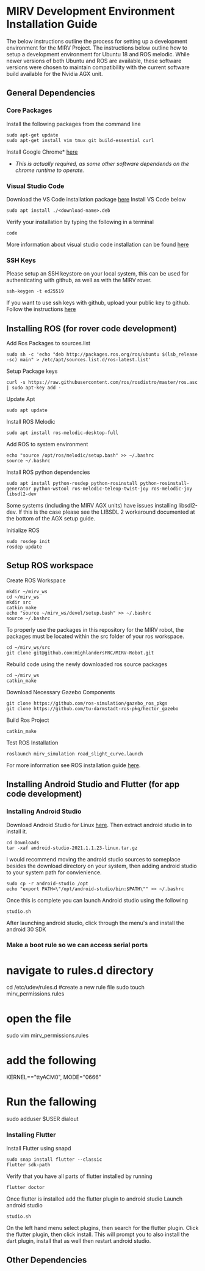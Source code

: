 # MIRV Development Environment Installation Guide

The below instructions outline the process for setting up a development environment for the MIRV Project. The instructions below outline how to setup a development environment for Ubuntu 18 and ROS melodic. While newer versions of both Ubuntu and ROS are available, these software versions were chosen to maintain compatibility with the current software build available for the Nvidia AGX unit. 

## General Dependencies 
### Core Packages
Install the following packages from the command line
```
sudo apt-get update
sudo apt-get install vim tmux git build-essential curl
```

Install Google Chrome* [here](https://www.google.com/chrome/)

* *This is actually required, as some other software dependends on the chrome runtime to operate.*
### Visual Studio Code
Download the VS Code installation package [here](https://code.visualstudio.com/download)
Install VS Code below
```
sudo apt install ./<download-name>.deb
```
Verify your installation by typing the following in a terminal
```
code
```

More information about visual studio code installation can be found [here](https://code.visualstudio.com/docs/setup/linux)

### SSH Keys
Please setup an SSH keystore on your local system, this can be used for authenticating with github, as well as with the MIRV rover. 
```
ssh-keygen -t ed25519
```

If you want to use ssh keys with github, upload your public key to github. Follow the instructions [here](https://docs.github.com/en/authentication/connecting-to-github-with-ssh/adding-a-new-ssh-key-to-your-github-account)

## Installing ROS (for rover code development)
Add Ros Packages to sources.list
```
sudo sh -c 'echo "deb http://packages.ros.org/ros/ubuntu $(lsb_release -sc) main" > /etc/apt/sources.list.d/ros-latest.list'
```
Setup Package keys
```
curl -s https://raw.githubusercontent.com/ros/rosdistro/master/ros.asc | sudo apt-key add -
```
Update Apt
```
sudo apt update
```

Install ROS Melodic
```
sudo apt install ros-melodic-desktop-full
```

Add ROS to system environment
```
echo "source /opt/ros/melodic/setup.bash" >> ~/.bashrc
source ~/.bashrc
```

Install ROS python dependencies
```
sudo apt install python-rosdep python-rosinstall python-rosinstall-generator python-wstool ros-melodic-teleop-twist-joy ros-melodic-joy libsdl2-dev
```

Some systems (including the MIRV AGX units) have issues installing libsdl2-dev. If this is the case please see the LIBSDL 2 workaround documented at the bottom of the AGX setup guide.

Initialize ROS
```
sudo rosdep init
rosdep update
```

## Setup ROS workspace



Create ROS Workspace
```
mkdir ~/mirv_ws
cd ~/mirv_ws
mkdir src 
catkin_make
echo "source ~/mirv_ws/devel/setup.bash" >> ~/.bashrc
source ~/.bashrc
```

To properly use the packages in this repository for the MIRV robot, the packages must be located within the src folder of your ros workspace.
```
cd ~/mirv_ws/src
git clone git@github.com:HighlandersFRC/MIRV-Robot.git
```

Rebuild code using the newly downloaded ros source packages
```
cd ~/mirv_ws
catkin_make
```

Download Necessary Gazebo Components
```
git clone https://github.com/ros-simulation/gazebo_ros_pkgs
git clone https://github.com/tu-darmstadt-ros-pkg/hector_gazebo
```

Build Ros Project
```
catkin_make
```

Test ROS Installation
```
roslaunch mirv_simulation road_slight_curve.launch
```


For more information see ROS installation guide [here](http://wiki.ros.org/melodic/Installation/Ubuntu).

## Installing Android Studio and Flutter (for app code development)
### Installing Android Studio
Download Android Studio for Linux [here](https://developer.android.com/studio). Then extract android studio in to install it.
```
cd Downloads
tar -xaf android-studio-2021.1.1.23-linux.tar.gz
```
I would recommend moving the android studio sources to someplace besides the download directory on your system, then adding android studio to your system path for convienience.
```
sudo cp -r android-studio /opt
echo "export PATH=\"/opt/android-studio/bin:$PATH\"" >> ~/.bashrc
```

Once this is complete you can launch Android studio using the following
```
studio.sh
```
After launching android studio, click through the menu's and install the android 30 SDK

### Make a boot rule so we can access serial ports

# navigate to rules.d directory
cd /etc/udev/rules.d
#create a new rule file
sudo touch mirv_permissions.rules
# open the file
sudo vim mirv_permissions.rules
# add the following
KERNEL=="ttyACM0", MODE="0666"
# Run the fallowing
sudo adduser $USER dialout


### Installing Flutter
Install Flutter using snapd
```
sudo snap install flutter --classic
flutter sdk-path
```

Verify that you have all parts of flutter installed by running
```
flutter doctor
```

Once flutter is installed add the flutter plugin to android studio
Launch android studio
```
studio.sh
```

On the left hand menu select plugins, then search for the flutter plugin. Click the flutter plugin, then click install. This will prompt you to also install the dart plugin, install that as well then restart android studio.


## Other Dependencies

